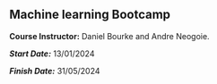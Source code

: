 ## Machine learning Bootcamp 

**Course Instructor:** Daniel Bourke and Andre Neogoie.

***Start Date:*** 13/01/2024

***Finish Date:*** 31/05/2024